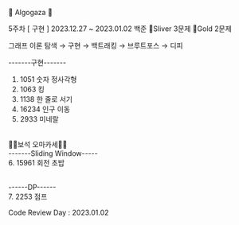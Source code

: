 🐌 Algogaza 🐌

5주차 [ 구현 ]
2023.12.27 ~ 2023.01.02
백준 🥈Sliver 3문제 🥇Gold 2문제

그래프 이론 탐색 → 구현 → 백트래킹 → 브루트포스 → 디피

-------구현-------<br/>
1. 1051	 숫자 정사각형<br/>
2. 1063	 킹<br/>
3. 1138	 한 줄로 서기<br/>
4. 16234	 인구 이동<br/>
5. 2933	 미네랄<br/><br/>


💎💎보석 오마카세💎💎<br/>
-------Sliding Window-----<br/>
6. 15961	 회전 초밥<br/><br/>

------DP------<br/>
7. 2253	 점프<br/>


Code Review Day : 2023.01.02
